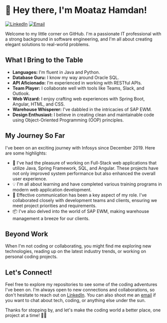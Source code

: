 # 👋 Hey there, I'm Moataz Hamdan!
[![LinkedIn](https://img.shields.io/badge/LinkedIn-Connect-blue)](https://www.linkedin.com/in/moatazhamdan94/)
[![Email](https://img.shields.io/badge/Email-Contact-brightgreen)](mailto:hamdanmoataz@gmail.com)

Welcome to my little corner on GitHub. I'm a passionate IT professional with a strong background in software engineering, and I'm all about creating elegant solutions to real-world problems.

## What I Bring to the Table

- **Languages:** I'm fluent in Java and Python.
- **Database Guru:** I know my way around Oracle SQL.
- **API Aficionado:** I'm experienced in working with RESTful APIs.
- **Team Player:** I collaborate well with tools like Teams, Slack, and Outlook.
- **Web Wizard:** I enjoy crafting web experiences with Spring Boot, Angular, HTML, and CSS.
- **Warehouse Whisperer:** I've dabbled in the intricacies of SAP EWM.
- **Design Enthusiast:** I believe in creating clean and maintainable code using Object-Oriented Programming (OOP) principles.

## My Journey So Far

I've been on an exciting journey with Infosys since December 2019. Here are some highlights:

- 🚀 I've had the pleasure of working on Full-Stack web applications that utilize Java, Spring Framework, SQL, and Angular. These projects have not only improved system performance but also enhanced the overall user experience.
- 💡 I'm all about learning and have completed various training programs in modern web application development.
- 🤝 Effective communication has been a key aspect of my role. I've collaborated closely with development teams and clients, ensuring we meet project priorities and requirements.
- 📦 I've also delved into the world of SAP EWM, making warehouse management a breeze for our clients.

## Beyond Work

When I'm not coding or collaborating, you might find me exploring new technologies, reading up on the latest industry trends, or working on personal coding projects.

## Let's Connect!

Feel free to explore my repositories to see some of the coding adventures I've been on. I'm always open to new connections and collaborations, so don't hesitate to reach out on [LinkedIn](https://www.linkedin.com/in/moatazhamdan94/). You can also shoot me an [email](mailto:hamdanmoataz@gmail.com) if you want to chat about tech, coding, or anything else under the sun.

Thanks for stopping by, and let's make the coding world a better place, one project at a time! 🚀🌟
